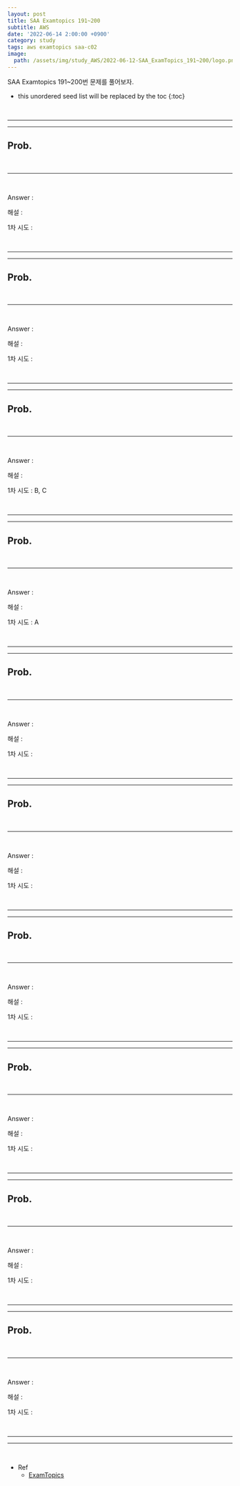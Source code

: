 ```yaml
---
layout: post
title: SAA Examtopics 191~200
subtitle: AWS
date: '2022-06-14 2:00:00 +0900'
category: study
tags: aws examtopics saa-c02
image:
  path: /assets/img/study_AWS/2022-06-12-SAA_ExamTopics_191~200/logo.png
---
```


SAA Examtopics 191~200번 문제를 풀어보자.

<!--more-->

* this unordered seed list will be replaced by the toc
{:toc}

<br>
<hr/>
<hr/>

## Prob. 


<br>
<hr/>
<br>

Answer : 

해설 : 


1차 시도 : 

<br>
<hr/>
<hr/>

## Prob. 


<br>
<hr/>
<br>

Answer : 

해설 : 


1차 시도 : 

<br>
<hr/>
<hr/>

## Prob. 


<br>
<hr/>
<br>

Answer :

해설 : 


1차 시도 : B, C

<br>
<hr/>
<hr/>

## Prob. 


<br>
<hr/>
<br>

Answer : 

해설 : 


1차 시도 : A

<br>
<hr/>
<hr/>

## Prob. 


<br>
<hr/>
<br>

Answer : 

해설 : 


1차 시도 : 

<br>
<hr/>
<hr/>

## Prob. 



<br>
<hr/>
<br>

Answer : 

해설 : 

1차 시도 : 

<br>
<hr/>
<hr/>

## Prob. 



<br>
<hr/>
<br>

Answer : 

해설 : 

1차 시도 : 

<br>
<hr/>
<hr/>

## Prob. 



<br>
<hr/>
<br>

Answer : 

해설 : 

1차 시도 : 

<br>
<hr/>
<hr/>

## Prob. 



<br>
<hr/>
<br>

Answer : 

해설 : 

1차 시도 : 

<br>
<hr/>
<hr/>

## Prob. 



<br>
<hr/>
<br>

Answer : 

해설 : 

1차 시도 : 

<br>
<hr/>
<hr/>
<br>

* Ref
  - [ExamTopics](https://www.examtopics.com/exams/amazon/aws-certified-solutions-architect-associate-saa-c02/view/20)